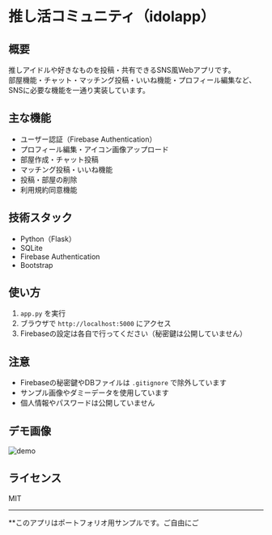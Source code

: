 # 推し活コミュニティ（idolapp）

## 概要
推しアイドルや好きなものを投稿・共有できるSNS風Webアプリです。  
部屋機能・チャット・マッチング投稿・いいね機能・プロフィール編集など、SNSに必要な機能を一通り実装しています。

## 主な機能
- ユーザー認証（Firebase Authentication）
- プロフィール編集・アイコン画像アップロード
- 部屋作成・チャット投稿
- マッチング投稿・いいね機能
- 投稿・部屋の削除
- 利用規約同意機能

## 技術スタック
- Python（Flask）
- SQLite
- Firebase Authentication
- Bootstrap

## 使い方
1. `app.py` を実行
2. ブラウザで `http://localhost:5000` にアクセス
3. Firebaseの設定は各自で行ってください（秘密鍵は公開していません）

## 注意
- Firebaseの秘密鍵やDBファイルは `.gitignore` で除外しています
- サンプル画像やダミーデータを使用しています
- 個人情報やパスワードは公開していません

## デモ画像
![demo](https://1drv.ms/i/c/052dc8031488c198/EVjHawFwJfZNrkgT0rOjqZIB7C9RKZ90UOw0xbj-vgB9Hw?e=O8oiHC)

## ライセンス
MIT

---

**このアプリはポートフォリオ用サンプルです。ご自由にご
